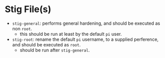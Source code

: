 # Stig File(s)

- `stig-general`: performs general hardening, and should be executed as non `root`.
  - this should be run at least by the default `pi` user.
- `stig-root`: rename the default `pi` username, to a supplied perference, and should be executed as `root`.
  - should be run after `stig-general`.